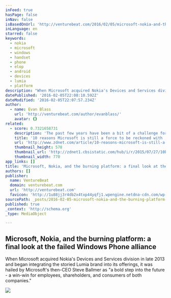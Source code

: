 ```yaml
---
inFeed: true
hasPage: false
inNav: false
isBasedOnUrl: 'http://venturebeat.com/2016/02/05/microsoft-nokia-and-the-burning-platform-a-final-look-at-the-failed-windows-phone-alliance/'
inLanguage: en
starred: false
keywords:
  - nokia
  - microsoft
  - windows
  - handset
  - phone
  - elop
  - android
  - devices
  - lumia
  - platform
description: "When Microsoft acquired Nokia's Devices and Services division in late 2013 and began integrating the storied Lumia brand into its offerings, it was hailed by Microsoft's then-CEO Steve Ballmer as \"a bold step into the future - a win-win for employees, shareholders, and consumers of both companies.\""
datePublished: '2016-02-05T22:08:10.592Z'
dateModified: '2016-02-05T22:07:57.234Z'
author:
  - name: Evan Blass
    url: 'http://venturebeat.com/author/evanblass/'
    avatar: {}
related:
  - score: 0.7321658731
    description: 'The past few years have been a bit of a challenge for Microsoft, especially if you listen to the tech journalists writing about the company. From what many consider a failed Windows 8 launch to the plummeting sales of desktop computers, you might think the glory days for the company are well in the past.'
    title: '10 reasons Microsoft is still a force to be reckoned with | ZDNet'
    url: 'http://www.zdnet.com/article/10-reasons-microsoft-is-still-a-force-to-be-reckoned-with/'
    thumbnail_height: 578
    thumbnail_url: 'http://zdnet1.cbsistatic.com/hub/i/r/2015/07/27/10bebd15-2fe6-42c4-b0e9-0ae09569b1fd/thumbnail/770x578/052c4964cea52bf98c4007803f96904a/cortana-and-master-chief.gif'
    thumbnail_width: 770
app_links: []
title: 'Microsoft, Nokia, and the burning platform: a final look at the failed Windows Phone alliance'
authors: []
publisher:
  name: VentureBeat
  domain: venturebeat.com
  url: 'http://venturebeat.com'
  favicon: 'http://1u88jj3r4db2x4txp44yqfj1.wpengine.netdna-cdn.com/wp-content/themes/vbnews/img/favicon.ico'
sourcePath: _posts/2016-02-05-microsoft-nokia-and-the-burning-platform-a-final-look-at.md
published: true
_context: 'http://schema.org'
_type: MediaObject

---
```

<article style=""><h1>Microsoft, Nokia, and the burning platform: a final look at the failed Windows Phone alliance</h1><p>When Microsoft acquired Nokia's Devices and Services division in late 2013 and began integrating the storied Lumia brand into its offerings, it was hailed by Microsoft's then-CEO Steve Ballmer as "a bold step into the future - a win-win for employees, shareholders, and consumers of both companies."</p><img src="https://s3-us-west-2.amazonaws.com/the-grid-img/p/8644c8c90aee7326d5426231a3140e6267011de5.jpg" /></article>